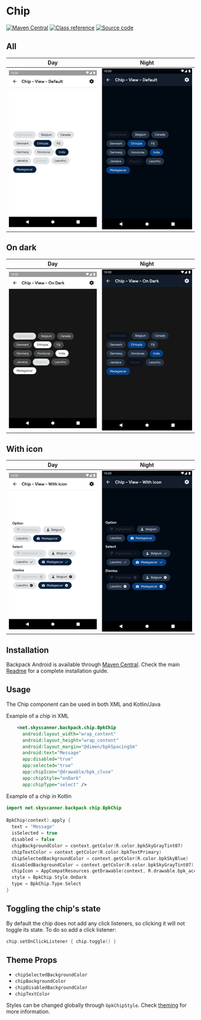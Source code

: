 # Chip

[![Maven Central](https://img.shields.io/maven-central/v/net.skyscanner.backpack/backpack-android)](https://search.maven.org/artifact/net.skyscanner.backpack/backpack-android)
[![Class reference](https://img.shields.io/badge/Class%20reference-Android-blue)](https://backpack.github.io/android/Backpack/net.skyscanner.backpack.chip)
[![Source code](https://img.shields.io/badge/Source%20code-GitHub-lightgrey)](https://github.com/Skyscanner/backpack-android/tree/main/Backpack/src/main/java/net/skyscanner/backpack/chip)

## All

| Day | Night |
| --- | --- |
| ![Chip component](https://raw.githubusercontent.com/Skyscanner/backpack-android/main/docs/view/Chip/screenshots/all.png) |![Chip component - dark mode](https://raw.githubusercontent.com/Skyscanner/backpack-android/main/docs/view/Chip/screenshots/all_dm.png) |

## On dark

| Day | Night |
| --- | --- |
| ![On dark Chip component](https://raw.githubusercontent.com/Skyscanner/backpack-android/main/docs/view/Chip/screenshots/on-dark.png) |![On dark Chip component - dark mode](https://raw.githubusercontent.com/Skyscanner/backpack-android/main/docs/view/Chip/screenshots/on-dark_dm.png) |

## With icon

| Day | Night |
| --- | --- |
| ![With icon Chip component](https://raw.githubusercontent.com/Skyscanner/backpack-android/main/docs/view/Chip/screenshots/with-icon.png) |![With icon Chip component - dark mode](https://raw.githubusercontent.com/Skyscanner/backpack-android/main/docs/view/Chip/screenshots/with-icon_dm.png) |

## Installation

Backpack Android is available through [Maven Central](https://search.maven.org/artifact/net.skyscanner.backpack/backpack-android). Check the main [Readme](../../../README.md#installation) for a complete installation guide.

## Usage

The Chip component can be used in both XML and Kotlin/Java

Example of a chip in XML

```xml
    <net.skyscanner.backpack.chip.BpkChip
      android:layout_width="wrap_content"
      android:layout_height="wrap_content"
      android:layout_margin="@dimen/bpkSpacingSm"
      android:text="Message"
      app:disabled="true"
      app:selected="true"
      app:chipIcon="@drawable/bpk_close"
      app:chipStyle="onDark"
      app:chipType="select" />
```

Example of a chip in Kotlin

```Kotlin
import net.skyscanner.backpack.chip.BpkChip

BpkChip(context).apply {
  text = "Message"
  isSelected = true
  disabled = false
  chipBackgroundColor = context.getColor(R.color.bpkSkyGrayTint07)
  chipTextColor = context.getColor(R.color.bpkTextPrimary)
  chipSelectedBackgroundColor = context.getColor(R.color.bpkSkyBlue)
  disabledBackgroundColor = context.getColor(R.color.bpkSkyGrayTint07)
  chipIcon = AppCompatResources.getDrawable(context, R.drawable.bpk_account)
  style = BpkChip.Style.OnDark
  type = BpkChip.Type.Select
}
```

## Toggling the chip's state

By default the chip does not add any click listeners, so clicking it will not toggle its state.
To do so add a click listener:

```Kotlin
chip.setOnClickListener { chip.toggle() }
```

## Theme Props

- `chipSelectedBackgroundColor`
- `chipBackgroundColor`
- `chipDisabledBackgroundColor`
- `chipTextColor`


Styles can be changed globally through `bpkChipStyle`. Check [theming](https://github.com/Skyscanner/backpack-android/blob/main/docs/view/THEMING.md) for more information.

